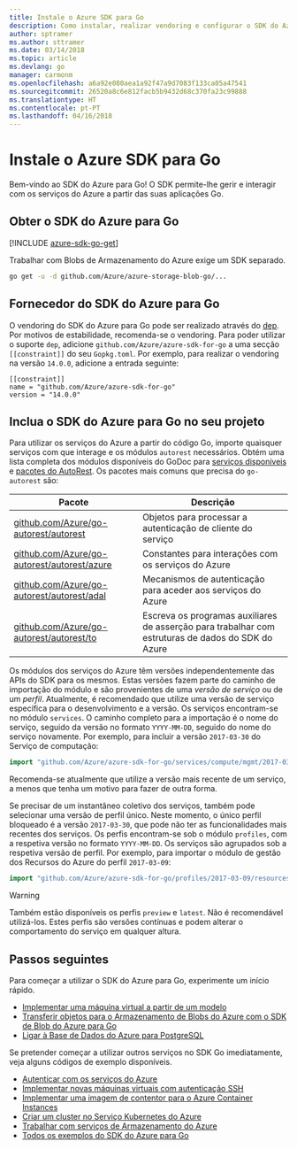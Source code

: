 ```yaml
---
title: Instale o Azure SDK para Go
description: Como instalar, realizar vendoring e configurar o SDK do Azure para Go.
author: sptramer
ms.author: sttramer
ms.date: 03/14/2018
ms.topic: article
ms.devlang: go
manager: carmonm
ms.openlocfilehash: a6a92e080aea1a92f47a9d7083f133ca05a47541
ms.sourcegitcommit: 26520a8c6e812facb5b9432d68c370fa23c99888
ms.translationtype: HT
ms.contentlocale: pt-PT
ms.lasthandoff: 04/16/2018
---
```

# <a name="install-the-azure-sdk-for-go"></a>Instale o Azure SDK para Go

Bem-vindo ao SDK do Azure para Go! O SDK permite-lhe gerir e interagir com os serviços do Azure a partir das suas aplicações Go.

## <a name="get-the-azure-sdk-for-go"></a>Obter o SDK do Azure para Go

[!INCLUDE [azure-sdk-go-get](includes/azure-sdk-go-get.md)]

Trabalhar com Blobs de Armazenamento do Azure exige um SDK separado.

```bash
go get -u -d github.com/Azure/azure-storage-blob-go/...
```

## <a name="vendor-the-azure-sdk-for-go"></a>Fornecedor do SDK do Azure para Go

O vendoring do SDK do Azure para Go pode ser realizado através do [dep](https://github.com/golang/dep). Por motivos de estabilidade, recomenda-se o vendoring. Para poder utilizar o suporte `dep`, adicione `github.com/Azure/azure-sdk-for-go` a uma secção `[[constraint]]` do seu `Gopkg.toml`. Por exemplo, para realizar o vendoring na versão `14.0.0`, adicione a entrada seguinte:

```
[[constraint]]
name = "github.com/Azure/azure-sdk-for-go"
version = "14.0.0"
```

## <a name="include-the-azure-sdk-for-go-in-your-project"></a>Inclua o SDK do Azure para Go no seu projeto

Para utilizar os serviços do Azure a partir do código Go, importe quaisquer serviços com que interage e os módulos `autorest` necessários.
Obtém uma lista completa dos módulos disponíveis do GoDoc para [serviços disponíveis](https://godoc.org/github.com/Azure/azure-sdk-for-go) e [pacotes do AutoRest](https://godoc.org/github.com/Azure/go-autorest). Os pacotes mais comuns que precisa do `go-autorest` são:

| Pacote | Descrição |
|---------|-------------|
| [github.com/Azure/go-autorest/autorest][autorest] | Objetos para processar a autenticação de cliente do serviço |
| [github.com/Azure/go-autorest/autorest/azure][autorest/azure] | Constantes para interações com os serviços do Azure |
| [github.com/Azure/go-autorest/autorest/adal][autorest/adal] | Mecanismos de autenticação para aceder aos serviços do Azure |
| [github.com/Azure/go-autorest/autorest/to][autorest/to] | Escreva os programas auxiliares de asserção para trabalhar com estruturas de dados do SDK do Azure |

[autorest]: https://godoc.org/github.com/Azure/go-autorest/autorest
[autorest/azure]: https://godoc.org/github.com/Azure/go-autorest/autorest/azure
[autorest/adal]: https://godoc.org/github.com/Azure/go-autorest/autorest/adal
[autorest/to]: https://godoc.org/github.com/Azure/go-autorest/autorest/to

Os módulos dos serviços do Azure têm versões independentemente das APIs do SDK para os mesmos. Estas versões fazem parte do caminho de importação do módulo e são provenientes de uma _versão de serviço_ ou de um _perfil_. Atualmente, é recomendado que utilize uma versão de serviço específica para o desenvolvimento e a versão. Os serviços encontram-se no módulo `services`. O caminho completo para a importação é o nome do serviço, seguido da versão no formato `YYYY-MM-DD`, seguido do nome do serviço novamente. Por exemplo, para incluir a versão `2017-03-30` do Serviço de computação:

```go
import "github.com/Azure/azure-sdk-for-go/services/compute/mgmt/2017-03-30/compute"
```

Recomenda-se atualmente que utilize a versão mais recente de um serviço, a menos que tenha um motivo para fazer de outra forma.

Se precisar de um instantâneo coletivo dos serviços, também pode selecionar uma versão de perfil único. Neste momento, o único perfil bloqueado é a versão `2017-03-30`, que pode não ter as funcionalidades mais recentes dos serviços. Os perfis encontram-se sob o módulo `profiles`, com a respetiva versão no formato `YYYY-MM-DD`. Os serviços são agrupados sob a respetiva versão de perfil. Por exemplo, para importar o módulo de gestão dos Recursos do Azure do perfil `2017-03-09`:

```go
import "github.com/Azure/azure-sdk-for-go/profiles/2017-03-09/resources/mgmt/resources"
```

> [!WARNING]
> Também estão disponíveis os perfis `preview` e `latest`. Não é recomendável utilizá-los. Estes perfis são versões contínuas e podem alterar o comportamento do serviço em qualquer altura.

## <a name="next-steps"></a>Passos seguintes

Para começar a utilizar o SDK do Azure para Go, experimente um início rápido.

* [Implementar uma máquina virtual a partir de um modelo](azure-sdk-go-qs-vm.md)
* [Transferir objetos para o Armazenamento de Blobs do Azure com o SDK de Blob do Azure para Go](/azure/storage/blobs/storage-quickstart-blobs-go?toc=%2fgo%2fazure%2ftoc.json)
* [Ligar à Base de Dados do Azure para PostgreSQL](/azure/postgresql/connect-go?toc=%2fgo%2fazure%2ftoc.json)

Se pretender começar a utilizar outros serviços no SDK Go imediatamente, veja alguns códigos de exemplo disponíveis.

* [Autenticar com os serviços do Azure](https://github.com/Azure-Samples/azure-sdk-for-go-samples/tree/master/iam)
* [Implementar novas máquinas virtuais com autenticação SSH](https://github.com/Azure-Samples/azure-sdk-for-go-samples/tree/master/compute)
* [Implementar uma imagem de contentor para o Azure Container Instances](https://github.com/Azure-Samples/azure-sdk-for-go-samples/tree/master/containerinstance)
* [Criar um cluster no Serviço Kubernetes do Azure](https://github.com/Azure-Samples/azure-sdk-for-go-samples/tree/master/containerservice)
* [Trabalhar com serviços de Armazenamento do Azure](https://github.com/Azure-Samples/azure-sdk-for-go-samples/tree/master/storage)
* [Todos os exemplos do SDK do Azure para Go](https://github.com/azure-samples/azure-sdk-for-go-samples)
